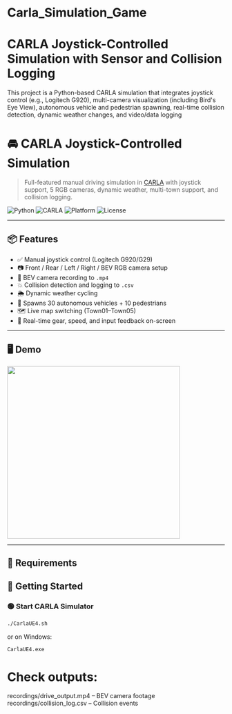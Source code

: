 # Carla_Simulation_Game

# CARLA Joystick-Controlled Simulation with Sensor and Collision Logging
This project is a Python-based CARLA simulation that integrates joystick control (e.g., Logitech G920), multi-camera visualization (including Bird's Eye View), autonomous vehicle and pedestrian spawning, real-time collision detection, dynamic weather changes, and video/data logging

# 🚘 CARLA Joystick-Controlled Simulation

> Full-featured manual driving simulation in [CARLA](https://carla.org/) with joystick support, 5 RGB cameras, dynamic weather, multi-town support, and collision logging.

![Python](https://img.shields.io/badge/Python-3.7%2B-blue)
![CARLA](https://img.shields.io/badge/CARLA-0.9.13%2B-green)
![Platform](https://img.shields.io/badge/Platform-Windows%20%7C%20Linux-lightgrey)
![License](https://img.shields.io/badge/License-MIT-yellow)

---

## 📦 Features

- ✅ Manual joystick control (Logitech G920/G29)
- 📷 Front / Rear / Left / Right / BEV RGB camera setup
- 🎥 BEV camera recording to `.mp4`
- 💥 Collision detection and logging to `.csv`
- 🌦️ Dynamic weather cycling
- 🧍 Spawns 30 autonomous vehicles + 10 pedestrians
- 🗺️ Live map switching (Town01–Town05)
- 🛞 Real-time gear, speed, and input feedback on-screen

---

## 🖥️ Demo

<img src="[https://user-images.githubusercontent.com/your-demo-gif.gif](https://www.google.com/url?sa=i&url=https%3A%2F%2Fwww.linkedin.com%2Fproducts%2Fcarla-simulator%2F&psig=AOvVaw0ajSySe3_A-4UN2ZlpQ0Ag&ust=1744419053042000&source=images&cd=vfe&opi=89978449&ved=0CBQQjRxqFwoTCNDhtcLhzowDFQAAAAAdAAAAABAE)" width="400" />

---

## 🧰 Requirements



## 🚀 Getting Started

### 🟢 Start CARLA Simulator

```bash
./CarlaUE4.sh
```

or on Windows:
```bash
CarlaUE4.exe
```


# Check outputs:
recordings/drive_output.mp4 – BEV camera footage
recordings/collision_log.csv – Collision events

